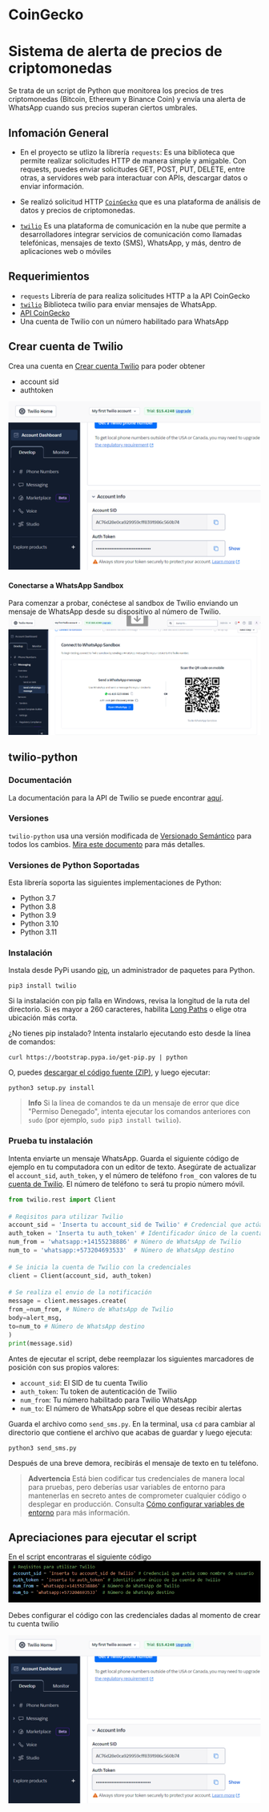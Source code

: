 
# CoinGecko
Sistema de alerta de precios de criptomonedas
=====================================

Se trata de un script de Python que monitorea los precios de tres criptomonedas (Bitcoin, Ethereum y Binance Coin) y envía una alerta de WhatsApp cuando sus precios superan ciertos umbrales.

Infomación General
---------------
* En el proyecto se utlizo la librería `requests`: Es una biblioteca que permite realizar solicitudes HTTP de manera simple y amigable. Con requests, puedes enviar solicitudes GET, POST, PUT, DELETE, entre otras, a servidores web para interactuar con APIs, descargar datos o enviar información. 

* Se realizó solicitud HTTP [`CoinGecko`](https://docs.coingecko.com/reference/introduction) que es una plataforma  de análisis de datos y precios de criptomonedas. [](https://www.ejemplo.com)

* [`twilio`](https://console.twilio.com/) Es una plataforma de comunicación en la nube que permite a desarrolladores integrar servicios de comunicación como llamadas telefónicas, mensajes de texto (SMS), WhatsApp, y más, dentro de aplicaciones web o móviles



Requerimientos
---------------

* `requests` Librería de para realiza solicitudes HTTP a la API CoinGecko
* [`twilio`](https://console.twilio.com/) Biblioteca twilio para enviar mensajes de WhatsApp.
* [API CoinGecko](https://api.coingecko.com/api/v3/simple/price?ids=bitcoin,ethereum,binancecoin&vs_currencies=usd") 
* Una cuenta de Twilio con un número habilitado para WhatsApp

Crear cuenta de Twilio
-----------------

Crea una cuenta en [Crear cuenta Twilio](https://login.twilio.com/u/signup?state=hKFo2SBqMWxFUzlPOXdKNl94aVQ3VDNRTkJJSFc5dUdmS0hPQaFur3VuaXZlcnNhbC1sb2dpbqN0aWTZIEFEeTZPWGp1RmhpY1psWUNGV1Y4dW50UXliXzIzUDFSo2NpZNkgTW05M1lTTDVSclpmNzdobUlKZFI3QktZYjZPOXV1cks) para poder obtener 
* account sid
* authtoken 

![](./Media/twilio_2.png)

#### Conectarse a WhatsApp Sandbox
Para comenzar a probar, conéctese al sandbox de Twilio enviando un mensaje de WhatsApp desde su dispositivo al número de Twilio.
![](./Media/twilio_1.png)

## twilio-python

### Documentación

La documentación para la API de Twilio se puede encontrar [aquí](https://www.twilio.com/docs).


### Versiones

`twilio-python` usa una versión modificada de [Versionado Semántico](https://semver.org) para todos los cambios. [Mira este documento](VERSIONS.md) para más detalles.

### Versiones de Python Soportadas

Esta librería soporta las siguientes implementaciones de Python:

- Python 3.7
- Python 3.8
- Python 3.9
- Python 3.10
- Python 3.11

### Instalación

Instala desde PyPi usando [pip](https://pip.pypa.io/en/latest/), un
administrador de paquetes para Python.

```shell
pip3 install twilio
```

Si la instalación con pip falla en Windows, revisa la longitud de la ruta del directorio. Si es mayor a 260 caracteres, habilita [Long Paths](https://docs.microsoft.com/en-us/windows/win32/fileio/maximum-file-path-limitation) o elige otra ubicación más corta.

¿No tienes pip instalado? Intenta instalarlo ejecutando esto desde la línea de comandos:

```shell
curl https://bootstrap.pypa.io/get-pip.py | python
```

O, puedes [descargar el código fuente
(ZIP)](https://github.com/twilio/twilio-python/zipball/main 'código fuente de twilio-python'), y luego ejecutar:

```shell
python3 setup.py install
```

> **Info**
> Si la línea de comandos te da un mensaje de error que dice "Permiso Denegado", intenta ejecutar los comandos anteriores con `sudo` (por ejemplo, `sudo pip3 install twilio`).

### Prueba tu instalación

Intenta enviarte un mensaje WhatsApp. Guarda el siguiente código de ejemplo en tu computadora con un editor de texto. Asegúrate de actualizar el `account_sid`, `auth_token`, y el número de teléfono `from_` con valores de tu [cuenta de Twilio](https://console.twilio.com). El número de teléfono `to` será tu propio número móvil.

```python
from twilio.rest import Client

# Reqisitos para utilizar Twilio 
account_sid = 'Inserta tu account_sid de Twilio' # Credencial que actúa como nombre de usuario
auth_token = 'Inserta tu auth_token' # Identificador único de la cuenta de Twilio
num_from = 'whatsapp:+14155238886' # Número de WhatsApp de Twilio
num_to = 'whatsapp:+573204693533'  # Número de WhatsApp destino

# Se inicia la cuenta de Twilio con la credenciales
client = Client(account_sid, auth_token)

# Se realiza el envio de la notificación 
message = client.messages.create(
from_=num_from, # Número de WhatsApp de Twilio
body=alert_msg,
to=num_to # Número de WhatsApp destino
)
print(message.sid)

```
Antes de ejecutar el script, debe reemplazar los siguientes marcadores de posición con sus propios valores:

* `account_sid`: El SID de tu cuenta Twilio
* `auth_token`: Tu token de autenticación de Twilio
* `num_from`: Tu número habilitado para Twilio WhatsApp
* `num_to`: El número de WhatsApp sobre el que deseas recibir alertas


Guarda el archivo como `send_sms.py`. En la terminal, usa `cd` para cambiar al directorio que contiene el archivo que acabas de guardar y luego ejecuta:

```shell
python3 send_sms.py
```

Después de una breve demora, recibirás el mensaje de texto en tu teléfono.

> **Advertencia**
> Está bien codificar tus credenciales de manera local para pruebas, pero deberías usar variables de entorno para mantenerlas en secreto antes de comprometer cualquier código o desplegar en producción. Consulta [Cómo configurar variables de entorno](https://www.twilio.com/blog/2017/01/how-to-set-environment-variables.html) para más información.

## Apreciaciones para ejecutar el script

En el script encontraras el siguiente código
![](./Media/twilio_3.png)

Debes configurar el código con las credenciales dadas al momento de crear tu cuenta twilio

![](./Media/twilio_2.png)